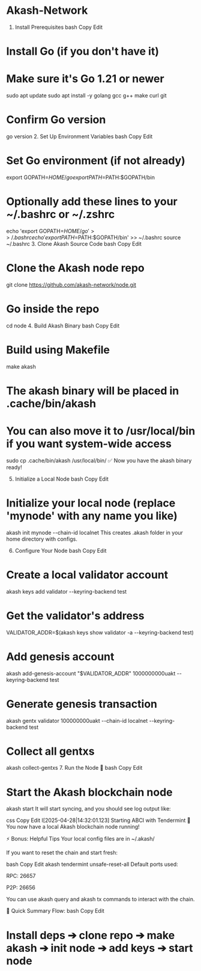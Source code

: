 # Akash-Network
1. Install Prerequisites
bash
Copy
Edit
# Install Go (if you don't have it)
# Make sure it's Go 1.21 or newer
sudo apt update
sudo apt install -y golang gcc g++ make curl git

# Confirm Go version
go version
2. Set Up Environment Variables
bash
Copy
Edit
# Set Go environment (if not already)
export GOPATH=$HOME/go
export PATH=$PATH:$GOPATH/bin

# Optionally add these lines to your ~/.bashrc or ~/.zshrc
echo 'export GOPATH=$HOME/go' >> ~/.bashrc
echo 'export PATH=$PATH:$GOPATH/bin' >> ~/.bashrc
source ~/.bashrc
3. Clone Akash Source Code
bash
Copy
Edit
# Clone the Akash node repo
git clone https://github.com/akash-network/node.git

# Go inside the repo
cd node
4. Build Akash Binary
bash
Copy
Edit
# Build using Makefile
make akash

# The akash binary will be placed in .cache/bin/akash
# You can also move it to /usr/local/bin if you want system-wide access
sudo cp .cache/bin/akash /usr/local/bin/
✅ Now you have the akash binary ready!

5. Initialize a Local Node
bash
Copy
Edit
# Initialize your local node (replace 'mynode' with any name you like)
akash init mynode --chain-id localnet
This creates .akash folder in your home directory with configs.

6. Configure Your Node
bash
Copy
Edit
# Create a local validator account
akash keys add validator --keyring-backend test

# Get the validator's address
VALIDATOR_ADDR=$(akash keys show validator -a --keyring-backend test)

# Add genesis account
akash add-genesis-account "$VALIDATOR_ADDR" 1000000000uakt --keyring-backend test

# Generate genesis transaction
akash gentx validator 100000000uakt --chain-id localnet --keyring-backend test

# Collect all gentxs
akash collect-gentxs
7. Run the Node 🎯
bash
Copy
Edit
# Start the Akash blockchain node
akash start
It will start syncing, and you should see log output like:

css
Copy
Edit
I[2025-04-28|14:32:01.123] Starting ABCI with Tendermint
🎉 You now have a local Akash blockchain node running!

⚡ Bonus: Helpful Tips
Your local config files are in ~/.akash/

If you want to reset the chain and start fresh:

bash
Copy
Edit
akash tendermint unsafe-reset-all
Default ports used:

RPC: 26657

P2P: 26656

You can use akash query and akash tx commands to interact with the chain.

🚀 Quick Summary Flow:
bash
Copy
Edit
# Install deps ➔ clone repo ➔ make akash ➔ init node ➔ add keys ➔ start node

